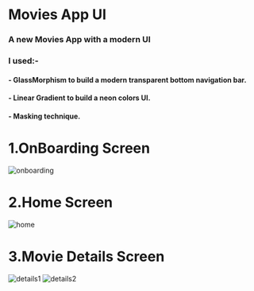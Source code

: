 # Movies App UI

### A new Movies App with a modern UI

### I used:-
#### - GlassMorphism to build a modern transparent bottom navigation bar.
#### - Linear Gradient to build a neon colors UI.
#### - Masking technique.



# 1.OnBoarding Screen
![onboarding](https://user-images.githubusercontent.com/57300921/214906313-d30e61d9-c0a5-4188-968c-272795ffc910.png)
# 2.Home Screen
![home](https://user-images.githubusercontent.com/57300921/214906696-7a468a32-16b6-460d-a69c-2116c3fbb38f.png)
# 3.Movie Details Screen
![details1](https://user-images.githubusercontent.com/57300921/214906726-2dd474c8-4ae7-4049-ab8f-d126a7903f9a.png)
![details2](https://user-images.githubusercontent.com/57300921/214906746-cb236c05-7e53-452f-925f-8f73f6367c71.png)



